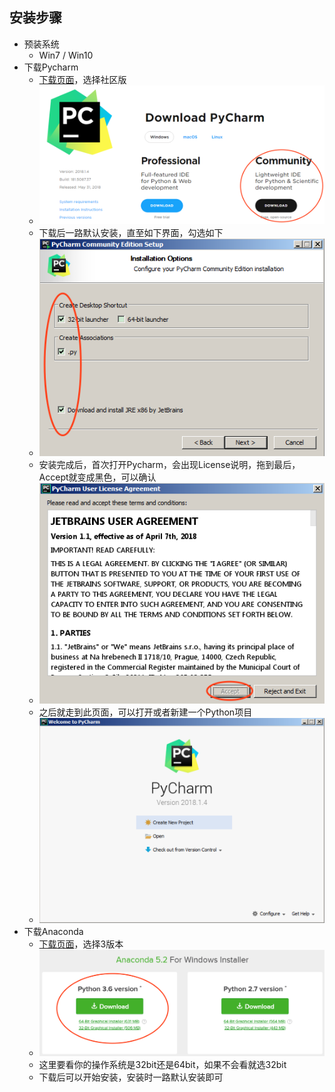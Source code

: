 ## 安装步骤
- 预装系统
	- Win7 / Win10
- 下载Pycharm
	- [下载页面](https://www.jetbrains.com/pycharm/download/#section=windows)，选择社区版
	- ![Pycharm-Download.png](https://raw.githubusercontent.com/wu-wenxiang/Media-WebLink/master/qiniu/bec937bdec704aee995f610566dcebb0-Pycharm-Download.png)
	- 下载后一路默认安装，直至如下界面，勾选如下
	- ![Pycharm-Installation.png](https://raw.githubusercontent.com/wu-wenxiang/Media-WebLink/master/qiniu/bec937bdec704aee995f610566dcebb0-Pycharm-Installation.png)
	- 安装完成后，首次打开Pycharm，会出现License说明，拖到最后，Accept就变成黑色，可以确认
	- ![Pycharm-License.png](https://raw.githubusercontent.com/wu-wenxiang/Media-WebLink/master/qiniu/bec937bdec704aee995f610566dcebb0-Pycharm-License.png)
	- 之后就走到此页面，可以打开或者新建一个Python项目
	- ![Pycharm-Create.png](https://raw.githubusercontent.com/wu-wenxiang/Media-WebLink/master/qiniu/bec937bdec704aee995f610566dcebb0-Pycharm-CreateProject.png)
- 下载Anaconda
	- [下载页面](https://www.anaconda.com/download/#windows)，选择3版本
	- ![Anaconda-Download.png](https://raw.githubusercontent.com/wu-wenxiang/Media-WebLink/master/qiniu/bec937bdec704aee995f610566dcebb0-Anaconda-Download.png)
	- 这里要看你的操作系统是32bit还是64bit，如果不会看就选32bit
	- 下载后可以开始安装，安装时一路默认安装即可